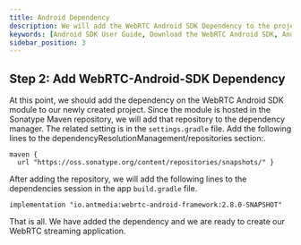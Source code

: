 ```yaml
---
title: Android Dependency
description: We will add the WebRTC Android SDK Dependency to the project
keywords: [Android SDK User Guide, Download the WebRTC Android SDK, Android SDK Dependency, Ant Media Server Documentation, Ant Media Server Tutorials]
sidebar_position: 3
---
```

## Step 2: Add WebRTC-Android-SDK Dependency

At this point, we should add the dependency on the WebRTC Android SDK module to our newly created project. Since the module is hosted in the Sonatype Maven repository, we will add that repository to the dependency manager. The related setting is in the `settings.gradle` file. Add the following lines to the dependencyResolutionManagement/repositories section:.

    maven {
      url "https://oss.sonatype.org/content/repositories/snapshots/" }

After adding the repository, we will add the following lines to the dependencies session in the app `build.gradle` file.

    implementation "io.antmedia:webrtc-android-framework:2.8.0-SNAPSHOT"

That is all. We have added the dependency and we are ready to create our WebRTC streaming application.
